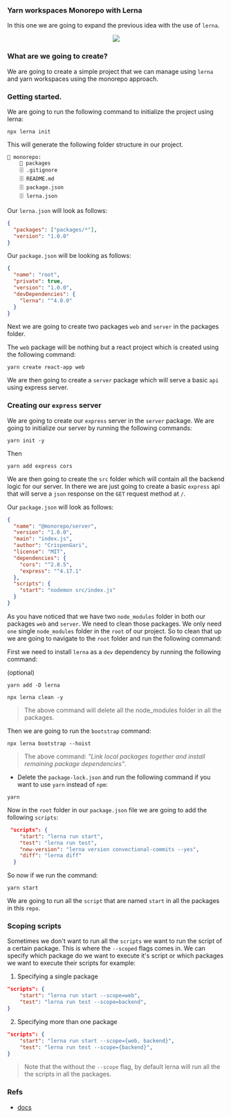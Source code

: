 ### Yarn workspaces Monorepo with Lerna

In this one we are going to expand the previous idea with the use of `lerna`.

<div align="center"><img src="https://user-images.githubusercontent.com/645641/79596653-38f81200-80e1-11ea-98cd-1c6a3bb5de51.png"/></div>

### What are we going to create?

We are going to create a simple project that we can manage using `lerna` and yarn workspaces using the monorepo approach.

### Getting started.

We are going to run the following command to initialize the project using lerna:

```shell
npx lerna init
```

This will generate the following folder structure in our project.

```
📁 monorepo:
    📁 packages
    🗄 .gitignore
    🗄 README.md
    🗄 package.json
    🗄 lerna.json

```

Our `lerna.json` will look as follows:

```json
{
  "packages": ["packages/*"],
  "version": "1.0.0"
}
```

Our `package.json` will be looking as follows:

```json
{
  "name": "root",
  "private": true,
  "version": "1.0.0",
  "devDependencies": {
    "lerna": "^4.0.0"
  }
}
```

Next we are going to create two packages `web` and `server` in the packages folder.

The `web` package will be nothing but a react project which is created using the following command:

```shell
yarn create react-app web
```

We are then going to create a `server` package which will serve a basic `api` using express server.

### Creating our `express` server

We are going to create our `express` server in the `server` package. We are going to initialize our server by running the following commands:

```shell
yarn init -y
```

Then

```shell
yarn add express cors
```

We are then going to create the `src` folder which will contain all the backend logic for our server. In there we are just going to create a basic `express` api that will serve a `json` response on the `GET` request method at `/`.

Our `package.json` will look as follows:

```json
{
  "name": "@monorepo/server",
  "version": "1.0.0",
  "main": "index.js",
  "author": "CrispenGari",
  "license": "MIT",
  "dependencies": {
    "cors": "^2.8.5",
    "express": "^4.17.1"
  },
  "scripts": {
    "start": "nodemon src/index.js"
  }
}
```

As you have noticed that we have two `node_modules` folder in both our packages `web` and `server`. We need to clean those packages. We only need `one` single `node_modules` folder in the `root` of our project. So to clean that up we are going to navigate to the `root` folder and run the following command:

First we need to install `lerna` as a `dev` dependency by running the following command:

(optional)

```shell
yarn add -D lerna
```

```shell
npx lerna clean -y
```

> The above command will delete all the node_modules folder in all the packages.

Then we are going to run the `bootstrap` command:

```shell
npx lerna bootstrap --hoist
```

> The above command: _"Link local packages together and install remaining package dependencies"_.

- Delete the `package-lock.json` and run the following command if you want to use `yarn` instead of `npm`:

```shell
yarn
```

Now in the `root` folder in our `package.json` file we are going to add the following `scripts`:

```json
 "scripts": {
    "start": "lerna run start",
    "test": "lerna run test",
    "new-version": "lerna version convectional-commits --yes",
    "diff": "lerna diff"
  }
```

So now if we run the command:

```shell
yarn start
```

We are going to run all the `script` that are named `start` in all the packages in this `repo`.

### Scoping scripts

Sometimes we don't want to run all the `scripts` we want to run the script of a certain package. This is where the `--scoped` flags comes in. We can specify which package do we want to execute it's script or which packages we want to execute their scripts for example:

1. Specifying a single package

```json
"scripts": {
    "start": "lerna run start --scope=web",
    "test": "lerna run test --scope=backend",
}
```

2. Specifying more than one package

```json
"scripts": {
    "start": "lerna run start --scope={web, backend}",
    "test": "lerna run test --scope={backend}",
}
```

> Note that the without the `--scope` flag, by default lerna will run all the the scripts in all the packages.

### Refs

- [docs](https://github.com/lerna/lerna)
